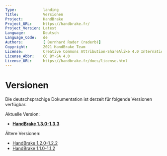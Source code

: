 ```yaml
---
Type:            landing
Title:           Versionen
Project:         HandBrake
Project_URL:     https://handbrake.fr/
Project_Version: Latest
Language:        Deutsch
Language_Code:   de 
Authors:         [ Bernhard Rader (raderb)]
Copyright:       2021 HandBrake Team
License:         Creative Commons Attribution-ShareAlike 4.0 International
License_Abbr:    CC BY-SA 4.0
License_URL:     https://handbrake.fr/docs/license.html
---
```


Versionen
========

Die deutschsprachige Dokumentation ist derzeit für folgende Versionen verfügbar.

Aktuelle Version:

- **[HandBrake 1.3.0-1.3.3](1.3.0/)**

Ältere Versionen:

- [HandBrake 1.2.0-1.2.2](1.2.0/)
- [HandBrake 1.1.0-1.1.2](1.1.0/)
